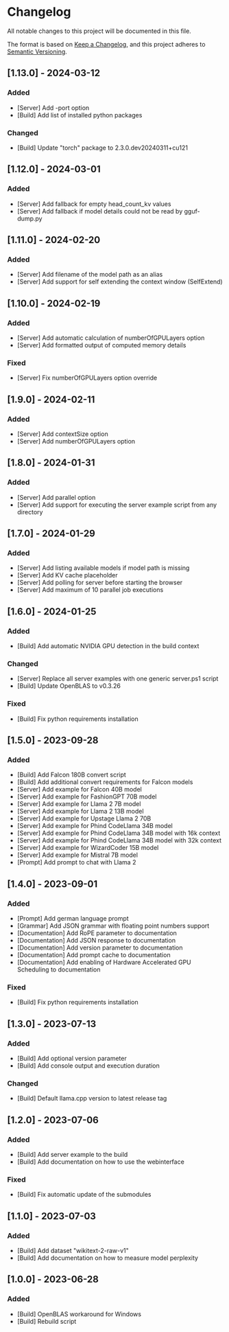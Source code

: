 # Changelog
All notable changes to this project will be documented in this file.

The format is based on [Keep a Changelog](https://keepachangelog.com/en/1.0.0/),
and this project adheres to [Semantic Versioning](https://semver.org/spec/v2.0.0.html).

## [1.13.0] - 2024-03-12

### Added
- [Server] Add -port option
- [Build] Add list of installed python packages

### Changed
- [Build] Update "torch" package to 2.3.0.dev20240311+cu121

## [1.12.0] - 2024-03-01

### Added
- [Server] Add fallback for empty head_count_kv values
- [Server] Add fallback if model details could not be read by gguf-dump.py

## [1.11.0] - 2024-02-20

### Added
- [Server] Add filename of the model path as an alias
- [Server] Add support for self extending the context window (SelfExtend)

## [1.10.0] - 2024-02-19

### Added
- [Server] Add automatic calculation of numberOfGPULayers option
- [Server] Add formatted output of computed memory details

### Fixed
- [Server] Fix numberOfGPULayers option override

## [1.9.0] - 2024-02-11

### Added
- [Server] Add contextSize option
- [Server] Add numberOfGPULayers option

## [1.8.0] - 2024-01-31

### Added
- [Server] Add parallel option
- [Server] Add support for executing the server example script from any directory

## [1.7.0] - 2024-01-29

### Added
- [Server] Add listing available models if model path is missing
- [Server] Add KV cache placeholder
- [Server] Add polling for server before starting the browser
- [Server] Add maximum of 10 parallel job executions

## [1.6.0] - 2024-01-25

### Added
- [Build] Add automatic NVIDIA GPU detection in the build context

### Changed
- [Server] Replace all server examples with one generic server.ps1 script
- [Build] Update OpenBLAS to v0.3.26

### Fixed
- [Build] Fix python requirements installation

## [1.5.0] - 2023-09-28

### Added
- [Build] Add Falcon 180B convert script
- [Build] Add additional convert requirements for Falcon models
- [Server] Add example for Falcon 40B model
- [Server] Add example for FashionGPT 70B model
- [Server] Add example for Llama 2 7B model
- [Server] Add example for Llama 2 13B model
- [Server] Add example for Upstage Llama 2 70B
- [Server] Add example for Phind CodeLlama 34B model
- [Server] Add example for Phind CodeLlama 34B model with 16k context
- [Server] Add example for Phind CodeLlama 34B model with 32k context
- [Server] Add example for WizardCoder 15B model
- [Server] Add example for Mistral 7B model
- [Prompt] Add prompt to chat with Llama 2

## [1.4.0] - 2023-09-01

### Added
- [Prompt] Add german language prompt
- [Grammar] Add JSON grammar with floating point numbers support
- [Documentation] Add RoPE parameter to documentation
- [Documentation] Add JSON response to documentation
- [Documentation] Add version parameter to documentation
- [Documentation] Add prompt cache to documentation
- [Documentation] Add enabling of Hardware Accelerated GPU Scheduling to documentation

### Fixed
- [Build] Fix python requirements installation

## [1.3.0] - 2023-07-13

### Added
- [Build] Add optional version parameter
- [Build] Add console output and execution duration

### Changed
- [Build] Default llama.cpp version to latest release tag

## [1.2.0] - 2023-07-06

### Added
- [Build] Add server example to the build
- [Build] Add documentation on how to use the webinterface

### Fixed
- [Build] Fix automatic update of the submodules

## [1.1.0] - 2023-07-03

### Added
- [Build] Add dataset "wikitext-2-raw-v1"
- [Build] Add documentation on how to measure model perplexity

## [1.0.0] - 2023-06-28

### Added
- [Build] OpenBLAS workaround for Windows
- [Build] Rebuild script
